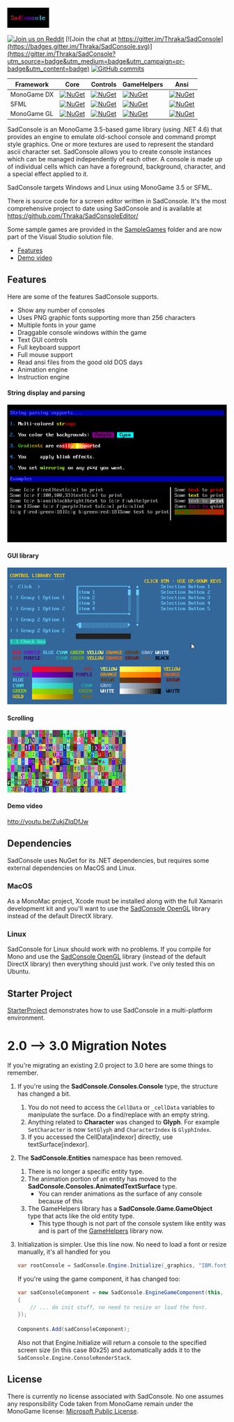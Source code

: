 ![SadConsole Logo](images/SadConsoleLogo.gif)

[![Join us on Reddit](https://img.shields.io/badge/reddit-SadConsole-red.svg)](http://reddit.com/r/sadconsole)
[![Join the chat at https://gitter.im/Thraka/SadConsole](https://badges.gitter.im/Thraka/SadConsole.svg)](https://gitter.im/Thraka/SadConsole?utm_source=badge&utm_medium=badge&utm_campaign=pr-badge&utm_content=badge)
[![GitHub commits](https://img.shields.io/github/commits-since/Thraka/SadConsole/V2.svg?maxAge=2592000)]()


| Framework | Core | Controls | GameHelpers | Ansi |
| --- | --- | --- | --- | --- |
| MonoGame DX | [![NuGet](https://img.shields.io/nuget/v/SadConsole.Core.svg)][dx-core] | [![NuGet](https://img.shields.io/nuget/v/SadConsole.Controls.svg)][dx-controls] | [![NuGet](https://img.shields.io/nuget/v/SadConsole.GameHelpers.svg)][dx-game] | [![NuGet](https://img.shields.io/nuget/v/SadConsole.Ansi.svg)][dx-ansi] |
| SFML | [![NuGet](https://img.shields.io/nuget/v/SadConsole.Core.SFML.svg)][sfml-core] | [![NuGet](https://img.shields.io/nuget/v/SadConsole.Controls.SFML.svg)][sfml-controls] | [![NuGet](https://img.shields.io/nuget/v/SadConsole.GameHelpers.SFML.svg)][sfml-game] | [![NuGet](https://img.shields.io/nuget/v/SadConsole.Ansi.SFML.svg)][sfml-ansi] |
| MonoGame GL | [![NuGet](https://img.shields.io/nuget/v/SadConsole.Core.MonoGameGL.svg)][gl-core] | [![NuGet](https://img.shields.io/nuget/v/SadConsole.Controls.MonoGameGL.svg)][gl-controls] | [![NuGet](https://img.shields.io/nuget/v/SadConsole.GameHelpers.MonoGameGL.svg)][gl-game] | [![NuGet](https://img.shields.io/nuget/v/SadConsole.Ansi.MonoGameGL.svg)][gl-ansi] |


SadConsole is an MonoGame 3.5-based game library (using .NET 4.6) that provides an engine to emulate old-school console and command prompt style graphics. One or more textures are used to represent the standard ascii character set. SadConsole allows you to create console instances which can be managed independently of each other. A console is made up of individual cells which can have a foreground, background, character, and a special effect applied to it. 

SadConsole targets Windows and Linux using MonoGame 3.5 or SFML.

There is source code for a screen editor written in SadConsole. It's the most comprehensive project to date using SadConsole and is available at https://github.com/Thraka/SadConsoleEditor/  

Some sample games are provided in the [SampleGames](https://github.com/Thraka/SadConsole/tree/master/SampleGames) folder and are now part of the Visual Studio solution file.

* [Features](#features)
* [Demo video](#demo-video)

## Features

Here are some of the features SadConsole supports.

* Show any number of consoles
* Uses PNG graphic fonts supporting more than 256 characters
* Multiple fonts in your game
* Draggable console windows within the game
* Text GUI controls
* Full keyboard support
* Full mouse support
* Read ansi files from the good old DOS days
* Animation engine
* Instruction engine

#### String display and parsing
![string pic](images/stringparseexample.gif)

#### GUI library
![GUI library pic](images/ui-example.gif)

#### Scrolling
![scrolling console](images/scrolling-example2.gif)

#### Demo video
http://youtu.be/ZukjZIqDfJw

## Dependencies
SadConsole uses NuGet for its .NET dependencies, but requires some external dependencies on MacOS and Linux.

### MacOS
As a MonoMac project, Xcode must be installed along with the full Xamarin development kit and you'll want to use the [SadConsole OpenGL](http://www.nuget.org/packages/SadConsole.Core.MonoGameGL/) library instead of the default DirectX library.

### Linux
SadConsole for Linux should work with no problems. If you compile for Mono and use the [SadConsole OpenGL](http://www.nuget.org/packages/SadConsole.Core.MonoGameGL/) library (instead of the default DirectX library) then everything should just work. I've only tested this on Ubuntu.

## Starter Project
[StarterProject](./src/StarterProject) demonstrates how to use SadConsole in a multi-platform environment.


# 2.0 --> 3.0 Migration Notes

If you're migrating an existing 2.0 project to 3.0 here are some things to remember.

1. If you're using the **SadConsole.Consoles.Console** type, the structure has changed a bit.
	1. You do not need to access the `CellData` or `_cellData` variables to manipulate the surface. Do a find/replace with an empty string.
	2. Anything related to **Character** was changed to **Glyph**. For example `SetCharacter` is now `SetGlyph` and `CharacterIndex` is `GlyphIndex`.
	3. If you accessed the CellData[indexor] directly, use textSurface[indexor].
2. The **SadConsole.Entities** namespace has been removed.
	1. There is no longer a specific entity type.
	2. The animation portion of an entity has moved to the **SadConsole.Consoles.AnimatedTextSurface** type.
		- You can render animations as the surface of any console because of this
	3. The GameHelpers library has a **SadConsole.Game.GameObject** type that acts like the old entity type.
		- This type though is not part of the console system like entity was and is part of the [GameHelpers][dx-game] library now.
3. Initialization is simpler. Use this line now. No need to load a font or resize manually, it's all handled for you
	
	```csharp
	var rootConsole = SadConsole.Engine.Initialize(_graphics, "IBM.font", 80, 25);
	```

	If you're using the game component, it has changed too:

	```csharp
	var sadConsoleComponent = new SadConsole.EngineGameComponent(this, graphics, "IBM.font", 80, 60, () =>
    {
		// ... do init stuff, no need to resize or load the font.
	});

	Components.Add(sadConsoleComponent);
	```

	Also not that Engine.Initialize will return a console to the specified screen size (in this case 80x25) and automatically adds it to the `SadConsole.Engine.ConsoleRenderStack`.


## License

There is currently no license associated with SadConsole. No one assumes any responsibility Code taken from MonoGame remain under the MonoGame license: [Microsoft Public License](https://opensource.org/licenses/MS-PL).

[dx-core]: http://www.nuget.org/packages/SadConsole.Core/
[dx-controls]: http://www.nuget.org/packages/SadConsole.Controls/
[dx-game]: http://www.nuget.org/packages/SadConsole.GameHelpers/
[dx-ansi]: http://www.nuget.org/packages/SadConsole.Ansi/

[sfml-core]: http://www.nuget.org/packages/SadConsole.Core.SFML/
[sfml-controls]: http://www.nuget.org/packages/SadConsole.Controls.SFML/
[sfml-game]: http://www.nuget.org/packages/SadConsole.GameHelpers.SFML/
[sfml-ansi]: http://www.nuget.org/packages/SadConsole.Ansi.SFML/

[gl-core]: http://www.nuget.org/packages/SadConsole.Core.MonoGameGL/
[gl-controls]: http://www.nuget.org/packages/SadConsole.Controls.MonoGameGL/
[gl-game]: http://www.nuget.org/packages/SadConsole.GameHelpers.MonoGameGL/
[gl-ansi]: http://www.nuget.org/packages/SadConsole.Ansi.MonoGameGL/
